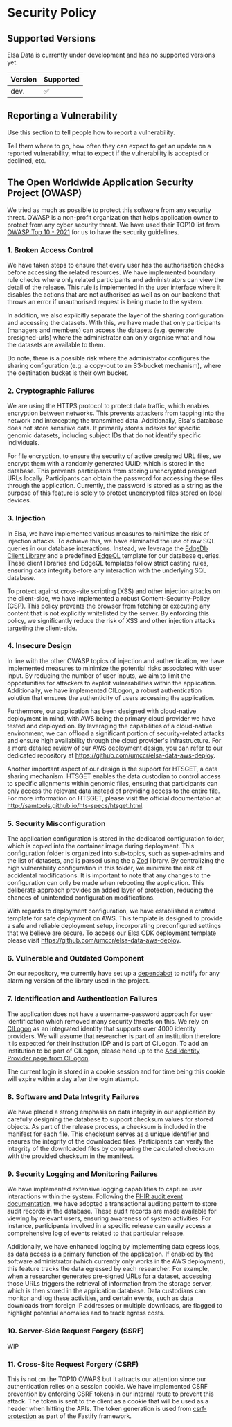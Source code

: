 # Security Policy

## Supported Versions

Elsa Data is currently under development and has no supported versions yet.

| Version | Supported          |
| ------- | ------------------ |
| dev.    | :white_check_mark: |

## Reporting a Vulnerability

Use this section to tell people how to report a vulnerability.

Tell them where to go, how often they can expect to get an update on a
reported vulnerability, what to expect if the vulnerability is accepted or
declined, etc.

## The Open Worldwide Application Security Project (OWASP)

We tried as much as possible to protect this software from any security threat. OWASP is a
non-profit organization that helps application owner to protect from any cyber security threat. We
have used their TOP10 list from [OWASP Top 10 - 2021](https://owasp.org/Top10/) for us to have the
security guidelines.

### 1. Broken Access Control

We have taken steps to ensure that every user has the authorisation checks before accessing the
related resources. We have implemented boundary rule checks where only related participants and
administrators can view the detail of the release. This rule is implemented in the user interface
where it disables the actions that are not authorised as well as on our backend that throws an
error if unauthorised request is being made to the system.

In addition, we also explicitly separate the layer of the sharing configuration and accessing the
datasets. With this, we have made that only participants (managers and members) can access the
datasets (e.g. generate presigned-urls) where the administrator can only organise what and how the
datasets are available to them.

Do note, there is a possible risk where the administrator configures the sharing configuration
(e.g. a copy-out to an S3-bucket mechanism), where the destination bucket is their own bucket.

### 2. Cryptographic Failures

We are using the HTTPS protocol to protect data traffic, which enables encryption between networks.
This prevents attackers from tapping into the network and intercepting the transmitted data.
Additionally, Elsa's database does not store sensitive data. It primarily stores indexes for
specific genomic datasets, including subject IDs that do not identify specific individuals.

For file encryption, to ensure the security of active presigned URL files, we encrypt them with a
randomly generated UUID, which is stored in the database. This prevents participants from storing
unencrypted presigned URLs locally. Participants can obtain the password for accessing these files
through the application. Currently, the password is stored as a string as the purpose of this
feature is solely to protect unencrypted files stored on local devices.

### 3. Injection

In Elsa, we have implemented various measures to minimize the risk of injection attacks. To achieve
this, we have eliminated the use of raw SQL queries in our database interactions. Instead, we
leverage the [EdgeDb Client Library](https://www.edgedb.com/docs/clients/js/index) and a predefined
[EdgeQL](https://www.edgedb.com/docs/edgeql/index) template for our database queries. These client
libraries and EdgeQL templates follow strict casting rules, ensuring data integrity before any
interaction with the underlying SQL database.

To protect against cross-site scripting (XSS) and other injection attacks on the client-side, we
have implemented a robust Content-Security-Policy (CSP). This policy prevents the browser from
fetching or executing any content that is not explicitly whitelisted by the server. By enforcing
this policy, we significantly reduce the risk of XSS and other injection attacks targeting the
client-side.

### 4. Insecure Design

In line with the other OWASP topics of injection and authentication, we have implemented measures
to minimize the potential risks associated with user input. By reducing the number of user inputs,
we aim to limit the opportunities for attackers to exploit vulnerabilities within the application.
Additionally, we have implemented CILogon, a robust authentication solution that ensures the
authenticity of users accessing the application.

Furthermore, our application has been designed with cloud-native deployment in mind, with AWS being
the primary cloud provider we have tested and deployed on. By leveraging the capabilities of a
cloud-native environment, we can offload a significant portion of security-related attacks and
ensure high availability through the cloud provider's infrastructure. For a more detailed review of
our AWS deployment design, you can refer to our dedicated repository at
https://github.com/umccr/elsa-data-aws-deploy.

Another important aspect of our design is the support for HTSGET, a data sharing mechanism. HTSGET
enables the data custodian to control access to specific alignments within genomic files, ensuring
that participants can only access the relevant data instead of providing access to the entire file.
For more information on HTSGET, please visit the official documentation at
http://samtools.github.io/hts-specs/htsget.html.

### 5. Security Misconfiguration

The application configuration is stored in the dedicated configuration folder, which is copied into
the container image during deployment. This configuration folder is organized into sub-topics, such
as super-admins and the list of datasets, and is parsed using the a
[Zod](https://github.com/colinhacks/zod) library. By centralizing the high vulnerability
configuration in this folder, we minimize the risk of accidental modifications. It is important to
note that any changes to the configuration can only be made when rebooting the application. This
deliberate approach provides an added layer of protection, reducing the chances of unintended
configuration modifications.

With regards to deployment configuration, we have established a crafted template for safe
deployment on AWS. This template is designed to provide a safe and reliable deployment setup,
incorporating preconfigured settings that we believe are secure. To access our Elsa CDK deployment
template please visit https://github.com/umccr/elsa-data-aws-deploy.

### 6. Vulnerable and Outdated Component

On our repository, we currently have set up a [dependabot](https://github.com/dependabot) to notify
for any alarming version of the library used in the project.

### 7. Identification and Authentication Failures

The application does not have a username-password approach for user identification which removed
many security threats on this. We rely on [CILogon](https://www.cilogon.org/home) as an integrated
identity that supports over 4000 identity providers. We will assume that researcher is part of an
institution therefore it is expected for their institution IDP and is part of CILogon. To add an
institution to be part of CILogon, please head up to the [Add Identity Provider page from CILogon](https://www.cilogon.org/service/addidp).

The current login is stored in a cookie session and for time being this cookie will expire within
a day after the login attempt.

### 8. Software and Data Integrity Failures

We have placed a strong emphasis on data integrity in our application by carefully designing the
database to support checksum values for stored objects. As part of the release process, a checksum
is included in the manifest for each file. This checksum serves as a unique identifier and ensures
the integrity of the downloaded files. Participants can verify the integrity of the downloaded
files by comparing the calculated checksum with the provided checksum in the manifest.

### 9. Security Logging and Monitoring Failures

We have implemented extensive logging capabilities to capture user interactions within the system.
Following the [FHIR audit event documentation](https://www.hl7.org/fhir/valueset-audit-event-action.html),
we have adopted a transactional auditing pattern to store audit records in the database. These audit
records are made available for viewing by relevant users, ensuring awareness of system activities.
For instance, participants involved in a specific release can easily access a comprehensive log of
events related to that particular release.

Additionally, we have enhanced logging by implementing data egress logs, as data access is a primary
function of the application. If enabled by the software administrator (which currently only works in
the AWS deployment), this feature tracks the data egressed by each researcher. For example, when a
researcher generates pre-signed URLs for a dataset, accessing those URLs triggers the retrieval of
information from the storage server, which is then stored in the application database. Data
custodians can monitor and log these activities, and certain events, such as data downloads
from foreign IP addresses or multiple downloads, are flagged to highlight potential anomalies and to
track egress costs.

### 10. Server-Side Request Forgery (SSRF)

WIP

### 11. Cross-Site Request Forgery (CSRF)

This is not on the TOP10 OWAPS but it attracts our attention since our authentication relies on a
session cookie. We have implemented CSRF prevention by enforcing CSRF tokens in our internal route
to prevent this attack. The token is sent to the client as a cookie that will be used as a header
when hitting the APIs. The token generation is used from [csrf-protection](https://github.com/fastify/csrf-protection)
as part of the Fastify framework.
